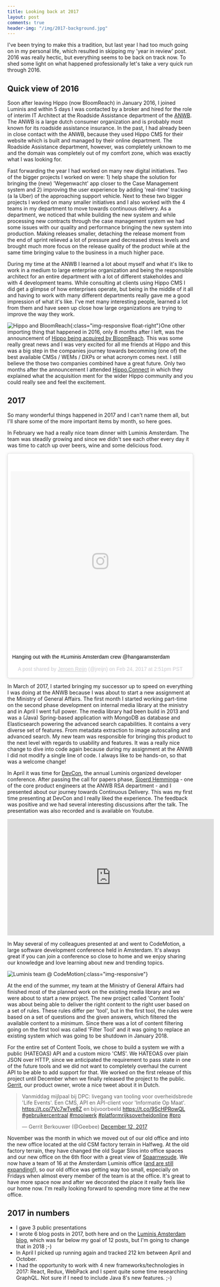 ```yaml
---
title: Looking back at 2017
layout: post
comments: true
header-img: "/img/2017-background.jpg"
---
```


I've been trying to make this a tradition, but last year I had too much going on in my personal life, which resulted in skipping my 'year in review' post. 2016 was really hectic, but everything seems to be back on track now. To shed some light on what happened professionally let's take a very quick run through 2016.

## Quick view of 2016

Soon after leaving Hippo (now BloomReach) in January 2016, I joined Luminis and within 5 days I was contacted by a broker and hired for the role of interim IT Architect at the Roadside Assistance department of the [ANWB](https://www.anwb.nl/). The ANWB is a large dutch consumer organization and is probably most known for its roadside assistance insurance.  In the past, I had already been in close contact with the ANWB, because they used Hippo CMS for their website which is built and managed by their online department. The Roadside Assistance department, however, was completely unknown to me and the domain was completely out of my comfort zone, which was exactly what I was looking for. 

Fast forwarding the year I had worked on many new digital initiatives. Two of the bigger projects I worked on were: 1) help shape the solution for bringing the (new) 'Wegenwacht' app closer to the Case Management system and 2) improving the user experience by adding 'real-time' tracking (a la Uber) of the approaching support vehicle. Next to these two bigger projects I worked on many smaller initiatives and I also worked with the 4 teams in my department to move towards continuous delivery. As a department, we noticed that while building the new system and while processing new contracts through the case management system we had some issues with our quality and performance bringing the new system into production. Making releases smaller, detaching the release moment from the end of sprint relieved a lot of pressure and decreased stress levels and brought much more focus on the release quality of the product while at the same time bringing value to the business in a much higher pace.

During my time at the ANWB I learned a lot about myself and what it's like to work in a medium to large enterprise organization and being the responsible architect for an entire department with a lot of different stakeholdes and with 4 development teams. While consulting at clients using Hippo CMS I did get a glimpse of how enterprises operate, but being in the middle of it all and having to work with many different departments really gave me a good impression of what it's like. I've met many interesting people, learned a lot from them and have seen up close how large organizations are trying to improve the way they work. 

![Hippo and BloomReach](/assets/2017/graphic-bloomreach-hippo.png){:class="img-responsive float-right"}One other importing thing that happened in 2016, only 8 months after I left, was the announcement of [Hippo being acquired by BloomReach](https://www.bloomreach.com/en/blog/2016/10/bloomreach-acquires-hippo-build-first-open-intelligent-digital-experience-platform.html). This was some really great news and I was very excited for all me friends at Hippo and this was a big step in the companies journey towards becomming (one of) the best available CMSs / WEMs / DXPs or what acronym comes next. I still believe the those two companies combined have a great future. Only two months after the announcement I attended [Hippo.Connect](http://events.bloomreach.com/connect/amsterdam) in which they explained what the acquisition ment for the wider Hippo community and you could really see and feel the excitement.

## 2017

So many wonderful things happened in 2017 and I can't name them all, but I'll share some of the more important items by month, so here goes.

In February we had a really nice team dinner with Luminis Amsterdam. The team was steadily growing and since we didn't see each other every day it was time to catch up over beers, wine and some delicious food.

<blockquote class="instagram-media" data-instgrm-captioned data-instgrm-permalink="https://www.instagram.com/p/BQ6WixGjwQt/" data-instgrm-version="8" style=" background:#FFF; border:0; border-radius:3px; box-shadow:0 0 1px 0 rgba(0,0,0,0.5),0 1px 10px 0 rgba(0,0,0,0.15); margin: 1px; max-width:658px; padding:0; width:99.375%; width:-webkit-calc(100% - 2px); width:calc(100% - 2px);"><div style="padding:8px;"> <div style=" background:#F8F8F8; line-height:0; margin-top:40px; padding:50.0% 0; text-align:center; width:100%;"> <div style=" background:url(data:image/png;base64,iVBORw0KGgoAAAANSUhEUgAAACwAAAAsCAMAAAApWqozAAAABGdBTUEAALGPC/xhBQAAAAFzUkdCAK7OHOkAAAAMUExURczMzPf399fX1+bm5mzY9AMAAADiSURBVDjLvZXbEsMgCES5/P8/t9FuRVCRmU73JWlzosgSIIZURCjo/ad+EQJJB4Hv8BFt+IDpQoCx1wjOSBFhh2XssxEIYn3ulI/6MNReE07UIWJEv8UEOWDS88LY97kqyTliJKKtuYBbruAyVh5wOHiXmpi5we58Ek028czwyuQdLKPG1Bkb4NnM+VeAnfHqn1k4+GPT6uGQcvu2h2OVuIf/gWUFyy8OWEpdyZSa3aVCqpVoVvzZZ2VTnn2wU8qzVjDDetO90GSy9mVLqtgYSy231MxrY6I2gGqjrTY0L8fxCxfCBbhWrsYYAAAAAElFTkSuQmCC); display:block; height:44px; margin:0 auto -44px; position:relative; top:-22px; width:44px;"></div></div> <p style=" margin:8px 0 0 0; padding:0 4px;"> <a href="https://www.instagram.com/p/BQ6WixGjwQt/" style=" color:#000; font-family:Arial,sans-serif; font-size:14px; font-style:normal; font-weight:normal; line-height:17px; text-decoration:none; word-wrap:break-word;" target="_blank">Hanging out with the #Luminis Amsterdam crew @hangaramsterdam</a></p> <p style=" color:#c9c8cd; font-family:Arial,sans-serif; font-size:14px; line-height:17px; margin-bottom:0; margin-top:8px; overflow:hidden; padding:8px 0 7px; text-align:center; text-overflow:ellipsis; white-space:nowrap;">A post shared by <a href="https://www.instagram.com/jreijn/" style=" color:#c9c8cd; font-family:Arial,sans-serif; font-size:14px; font-style:normal; font-weight:normal; line-height:17px;" target="_blank"> Jeroen Reijn</a> (@jreijn) on <time style=" font-family:Arial,sans-serif; font-size:14px; line-height:17px;" datetime="2017-02-24T22:51:29+00:00">Feb 24, 2017 at 2:51pm PST</time></p></div></blockquote> <script async defer src="//platform.instagram.com/en_US/embeds.js"></script>

In March of 2017, I started bringing my successor up to speed on everything I was doing at the ANWB because I was about to start a new assignment at the Ministry of General Affairs. The first month I started working part-time on the second phase development on internal media library at the ministry and in April I went full power. The media library had been build in 2013 and was a (Java) Spring-based application with  MongoDB as database and Elasticsearch powering the advanced search capabilities. It contains a very diverse set of features. From metadata extraction to image autoscaling and advanced search. My new team was responsible for bringing this product to the next level with regards to usability and features. It was a really nice change to dive into code again because during my assignment at the ANWB I did not modify a single line of code. I always like to be hands-on, so that was a welcome change!

In April it was time for [DevCon](https://devcon.luminis.eu/), the annual Luminis organized developer conference. After passing the call for papers phase, [Sjoerd Hemminga](https://www.linkedin.com/in/sjoerdhemminga/) - one of the core product engineers at the ANWB RSA department - and I presented about our journey towards Continuous Delivery.  This was my first time presenting at DevCon and I really liked the experience. The feedback was positive and we had several interesting discussions after the talk. The presentation was also recorded and is available on Youtube.

<iframe width="560" height="315" src="https://www.youtube.com/embed/jxyO4l9fsWQ" frameborder="0" gesture="media" allow="encrypted-media" allowfullscreen></iframe>

In May several of my colleagues presented at and went to CodeMotion, a large software development conference held in Amsterdam. It's always great if you can join a conference so close to home and we enjoy sharing our knowledge and love learning about new and trending topics.

![Luminis team @ CodeMotion](/assets/2017/codemotion-luminis.jpg){:class="img-responsive"}

At the end of the summer, my team at the Ministry of General Affairs had finished most of the planned work on the existing media library and we were about to start a new project. The new project called 'Content Tools' was about being able to deliver the right content to the right user based on a set of rules. These rules differ per 'tool', but in the first tool, the rules were based on a set of questions and the given answers, which filtered the available content to a minimum.
Since there was a lot of content filtering going on the first tool was called 'Filter Tool' and
it was going to replace an existing system which was going to be shutdown in January 2018. 

For the entire set of Content Tools, we chose to build a system we with a public (HATEOAS) API and a custom micro 'CMS'. We HATEOAS over plain JSON over HTTP, since we anticipated the requirement to pass state in one of the future tools and we did not want to completely overhaul the current API to be able to add support for that. We worked on the first release of this project until December when we finally released the project to the public. [Gerrit](https://twitter.com/@geebee), our product owner, wrote a nice tweet about it in Dutch.

<blockquote class="twitter-tweet" data-lang="en"><p lang="nl" dir="ltr">Vanmiddag mijlpaal bij DPC: livegang van tooling voor overheidsbrede &#39;Life Events&#39;. Een CMS, API en API-client voor &#39;Informatie Op Maat&#39;. <a href="https://t.co/7Vc7wTve8Z">https://t.co/7Vc7wTve8Z</a> en bijvoorbeeld <a href="https://t.co/9ScHPRowQL">https://t.co/9ScHPRowQL</a> <a href="https://twitter.com/hashtag/gebruikercentraal?src=hash&amp;ref_src=twsrc%5Etfw">#gebruikercentraal</a> <a href="https://twitter.com/hashtag/mooiwerk?src=hash&amp;ref_src=twsrc%5Etfw">#mooiwerk</a> <a href="https://twitter.com/hashtag/platformrijksoverheidonline?src=hash&amp;ref_src=twsrc%5Etfw">#platformrijksoverheidonline</a> <a href="https://twitter.com/hashtag/pro?src=hash&amp;ref_src=twsrc%5Etfw">#pro</a></p>&mdash; Gerrit Berkouwer (@Geebee) <a href="https://twitter.com/Geebee/status/940572685985370112?ref_src=twsrc%5Etfw">December 12, 2017</a></blockquote> <script async src="https://platform.twitter.com/widgets.js" charset="utf-8"></script>

November was the month in which we moved out of our old office and into the new office located at the old CSM factory terrain in Halfweg. At the old factory terrain, they have changed the old Sugar Silos into office spaces and our new office on the 6th floor with a great view of [Spaarnwoude](https://www.spaarnwoude.nl/). 
We now have a team of 16 at the Amsterdam Luminis office ([and are still expanding!](https://amsterdam.luminis.eu/nl/vacatures/)), so our old office was getting way too small, especially on Fridays when almost every member of the team is at the office. It's great to have more space now and after we decorated the place it really feels like our home now. I'm really looking forward to spending more time at the new office.

## 2017 in numbers

* I gave 3 public presentations
* I wrote 6 blog posts in 2017, both here and on the [Luminis Amsterdam blog](https://amsterdam.luminis.eu/author/jeroen), which was far below my goal of 12 posts, but I'm going to change that in 2018 ;-)
* In April I picked up running again and tracked 212 km between April and October.
* I had the opportunity to work with 4 new frameworks/technologies in 2017: React, Redux, WebPack and I spent quite some time researching GraphQL. Not sure if I need to include Java 8's new features. ;-)